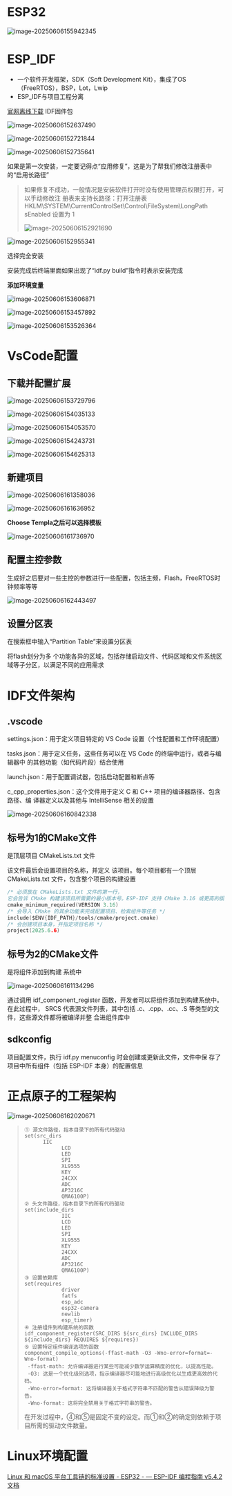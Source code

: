 

# ESP32

![image-20250606155942345](https://raw.githubusercontent.com/ZhangZhen-huia/Note/main/img/202506061559442.png)

# ESP_IDF

- 一个软件开发框架，SDK（Soft Development Kit），集成了OS（FreeRTOS），BSP，Lot，Lwip
- ESP_IDF与项目工程分离

[官网离线下载](https://dl.espressif.cn/dl/esp-idf/?idf=4.4)	IDF固件包

![image-20250606152637490](https://raw.githubusercontent.com/ZhangZhen-huia/Note/main/img/202506061526398.png)

![image-20250606152721844](https://raw.githubusercontent.com/ZhangZhen-huia/Note/main/img/202506061527887.png)

![image-20250606152735641](https://raw.githubusercontent.com/ZhangZhen-huia/Note/main/img/202506061527682.png)

如果是第一次安装，一定要记得点“应用修复”，这是为了帮我们修改注册表中的“启用长路径”

> 如果修复不成功，一般情况是安装软件打开时没有使用管理员权限打开，可以手动修改注 册表来支持长路径：打开注册表HKLM\SYSTEM\CurrentControlSet\Control\FileSystem\LongPath sEnabled 设置为 1
>
> ![image-20250606152921690](https://raw.githubusercontent.com/ZhangZhen-huia/Note/main/img/202506061529739.png)

![image-20250606152955341](https://raw.githubusercontent.com/ZhangZhen-huia/Note/main/img/202506061529379.png)

选择完全安装

安装完成后终端里面如果出现了“idf.py build”指令时表示安装完成

**添加环境变量**

![image-20250606153606871](https://raw.githubusercontent.com/ZhangZhen-huia/Note/main/img/202506061536980.png)

![image-20250606153457892](https://raw.githubusercontent.com/ZhangZhen-huia/Note/main/img/202506061534916.png)

![image-20250606153526364](https://raw.githubusercontent.com/ZhangZhen-huia/Note/main/img/202506061535430.png)

# VsCode配置

## 下载并配置扩展

![image-20250606153729796](https://raw.githubusercontent.com/ZhangZhen-huia/Note/main/img/202506061537830.png)

![image-20250606154035133](https://raw.githubusercontent.com/ZhangZhen-huia/Note/main/img/202506061540180.png)

![image-20250606154053570](https://raw.githubusercontent.com/ZhangZhen-huia/Note/main/img/202506061540639.png)

![image-20250606154243731](https://raw.githubusercontent.com/ZhangZhen-huia/Note/main/img/202506061542788.png)

![image-20250606154625313](https://raw.githubusercontent.com/ZhangZhen-huia/Note/main/img/202506061546343.png)



## 新建项目

![image-20250606161358036](https://raw.githubusercontent.com/ZhangZhen-huia/Note/main/img/202506061613069.png)

![image-20250606161636952](https://raw.githubusercontent.com/ZhangZhen-huia/Note/main/img/202506061616024.png)

**Choose Templa之后可以选择模板**

![image-20250606161736970](https://raw.githubusercontent.com/ZhangZhen-huia/Note/main/img/202506061617017.png)

## 配置主控参数

生成好之后要对一些主控的参数进行一些配置，包括主频，Flash，FreeRTOS时钟频率等等

![image-20250606162443497](https://raw.githubusercontent.com/ZhangZhen-huia/Note/main/img/202506061624627.png)

## 设置分区表

在搜索框中输入“Partition Table”来设置分区表

将flash划分为多 个功能各异的区域，包括存储启动文件、代码区域和文件系统区域等子分区，以满足不同的应用需求

# IDF文件架构

## .vscode

settings.json：用于定义项目特定的 VS Code 设置（个性配置和工作环境配置）

tasks.json：用于定义任务，这些任务可以在 VS Code 的终端中运行，或者与编辑器中 的其他功能（如代码片段）结合使用

launch.json：用于配置调试器，包括启动配置和断点等

c_cpp_properties.json：这个文件用于定义 C 和 C++ 项目的编译器路径、包含路径、编 译器定义以及其他与 IntelliSense 相关的设置

![image-20250606160842338](https://raw.githubusercontent.com/ZhangZhen-huia/Note/main/img/202506061608373.png)

## 标号为1的CMake文件

是顶层项目 CMakeLists.txt 文件

该文件最后会设置项目的名称，并定义 该项目。每个项目都有一个顶层 CMakeLists.txt 文件，包含整个项目的构建设置

```c
/* 必须放在 CMakeLists.txt 文件的第一行， 
它会告诉 CMake 构建该项目所需要的最小版本号。ESP-IDF 支持 CMake 3.16 或更高的版本 */ 
cmake_minimum_required(VERSION 3.16)
/* 会导入 CMake 的其余功能来完成配置项目、检索组件等任务 */ 
include($ENV{IDF_PATH}/tools/cmake/project.cmake)
/* 会创建项目本身，并指定项目名称 */ 
project(2025.6.6)
```

## 标号为2的CMake文件

是将组件添加到构建 系统中

![image-20250606161134296](https://raw.githubusercontent.com/ZhangZhen-huia/Note/main/img/202506061611335.png)

通过调用 idf_component_register 函数，开发者可以将组件添加到构建系统中。在此过程中， SRCS 代表源文件列表，其中包括 .c、.cpp、.cc、.S 等类型的文件，这些源文件都将被编译并整 合进组件库中

## sdkconfig

项目配置文件，执行 idf.py menuconfig 时会创建或更新此文件，文件中保 存了项目中所有组件（包括 ESP-IDF 本身）的配置信息

# 正点原子的工程架构

![image-20250606162020671](https://raw.githubusercontent.com/ZhangZhen-huia/Note/main/img/202506061620712.png)

> ```
> ① 源文件路径，指本目录下的所有代码驱动 
> set(src_dirs
> 		IIC 
>             LCD 
>             LED 
>             SPI 
>             XL9555 
>             KEY 
>             24CXX 
>             ADC 
>             AP3216C 
>             QMA6100P) 
> ② 头文件路径，指本目录下的所有代码驱动 
> set(include_dirs 
>             IIC 
>             LCD 
>             LED 
>             SPI 
>             XL9555 
>             KEY 
>             24CXX 
>             ADC 
>             AP3216C 
>             QMA6100P) 
> ③ 设置依赖库 
> set(requires 
>             driver 
>             fatfs 
>             esp_adc 
>             esp32-camera 
>             newlib 
>             esp_timer) 
> ④ 注册组件到构建系统的函数 
> idf_component_register(SRC_DIRS ${src_dirs} INCLUDE_DIRS  
> ${include_dirs} REQUIRES ${requires}) 
> ⑤ 设置特定组件编译选项的函数 
> component_compile_options(-ffast-math -O3 -Wno-error=format=-Wno-format) 
>  -ffast-math: 允许编译器进行某些可能减少数学运算精度的优化，以提高性能。 
>  -O3: 这是一个优化级别选项，指示编译器尽可能地进行高级优化以生成更高效的代码。 
>  -Wno-error=format: 这将编译器关于格式字符串不匹配的警告从错误降级为警告。 
>  -Wno-format: 这将完全禁用关于格式字符串的警告。 
> ```
>
> 在开发过程中，④和⑤是固定不变的设定。而①和②的确定则依赖于项目所需的驱动文件数量。

# Linux环境配置

[Linux 和 macOS 平台工具链的标准设置 - ESP32 - — ESP-IDF 编程指南 v5.4.2 文档](https://docs.espressif.com/projects/esp-idf/zh_CN/stable/esp32/get-started/linux-macos-setup.html)
